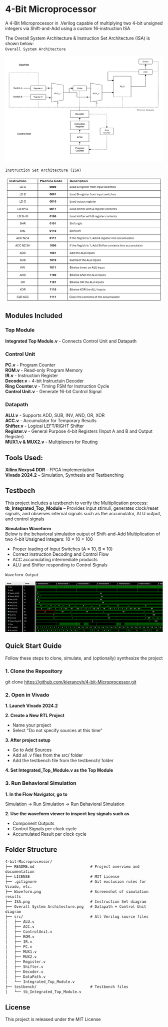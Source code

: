 # 4-Bit Microprocessor
A 4-Bit Microprocessor in .Verilog capable of multiplying two 4-bit unsigned integers via Shift-and-Add using a custom 16-instruction ISA

The Overall System Architecture & Instruction Set Architecture (ISA) is shown below:       
`Overall System Architecture`

![System Architecture](Overall%20System%20Architecture.png)

`Instruction Set Architecture (ISA)`

![Instruction Set](ISA.png)

## Modules Included
### Top Module 
**Integrated Top Module.v** - Connects Control Unit and Datapath
### Control Unit 
**PC.v**  - Program Counter                                                           
**ROM.v** - Read-only Program Memory                                                 
**IR.v**  - Instruction Register                                                      
**Decoder.v** - 4-bit Instructuin Decoder                                             
**Ring Counter.v** - Timing FSM for Instruction Cycle                                
**Control Unit.v** - Generate 16-bit Control Signal
### Datapath 
**ALU.v** - Supports ADD, SUB, INV, AND, OR, XOR                                   
**ACC.v** - Accumulator for Temporary Results                                     
**Shifter.v**  - Logical LEFT/RIGHT Shifter                                       
**Register.v** - General Purpose 4-bit Registers (Input A and B and Output Register)                                             
**MUX1.v & MUX2.v** - Multiplexers for Routing                                    

## Tools Used:
**Xilinx Nexys4 DDR** – FPGA implementation                                                                                           
**Vivado 2024.2** – Simulation, Synthesis and Testbenching                             

## Testbech 
This project includes a testbench to verify the Multiplication process:                
**tb_Integrated_Top_Module** – Provides input stimuli, generates clock/reset signals, and observes internal signals such as the accumulator, ALU output, and control signals

**Simulation Waveform**                                                                                                               
Below is the behavioral simulation output of Shift-and-Add Multiplication of two 4-bit Unsigned Integers: 10 × 10 = 100
- Proper loading of Input Switches (A = 10, B = 10)
- Correct instruction Decoding and Control Flow
- ACC accumulating intermediate products
- ALU and Shifter responding to Control Signals

`Waveform Output`

![Waveform](Waveform.png)

## Quick Start Guide
Follow these steps to clone, simulate, and (optionally) synthesize the project

### 1. Clone the Repository
git clone https://github.com/kierancyh/4-bit-Microprocessor.git

### 2. Open in Vivado
**1. Launch Vivado 2024.2**    

**2. Create a New RTL Project**                                                       
- Name your project
- Select "Do not specify sources at this time"
                                 
**3. After project setup**                                                        
- Go to Add Sources
- Add all .v files from the src/ folder
- Add the testbench file from the testbench/ folder
                                 
**4. Set Integrated_Top_Module.v as the Top Module**

### 3. Run Behavioral Simulation
**1. In the Flow Navigator, go to** 

Simulation → Run Simulation → Run Behavioral Simulation    

**2. Use the waveform viewer to inspect key signals such as**                        
- Component Outputs
- Control Signals per clock cycle
- Accumulated Result per clock cycle

## Folder Structure
```plaintext
4-bit-Microprocessor/
├── README.md                         # Project overview and documentation
├── LICENSE                           # MIT License
├── .gitignore                        # Git exclusion rules for Vivado, etc.
├── Waveform.png                      # Screenshot of simulation results
├── ISA.png                           # Instruction Set diagram
├── Overall System Architecture.png   # Datapath + Control Unit diagram
├── src/                              # All Verilog source files
│   ├── ALU.v
│   ├── ACC.v
│   ├── ControlUnit.v
│   ├── ROM.v
│   ├── IR.v
│   ├── PC.v
│   ├── MUX1.v
│   ├── MUX2.v
│   ├── Register.v
│   ├── Shifter.v
│   ├── Decoder.v
│   ├── DataPath.v
│   └── Integrated_Top_Module.v
├── testbench/                        # Testbench files
│   └── tb_Integrated_Top_Module.v
```

## License
This project is released under the MIT License

